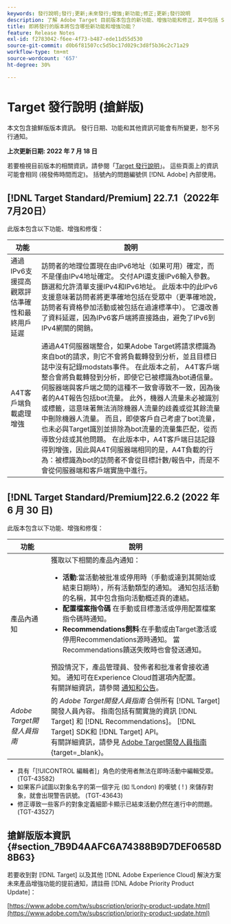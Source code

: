 ```yaml
---
keywords: 發行說明;發行;更新;未來發行;增強;新功能;修正;更新;發行說明
description: 了解 Adobe Target 目前版本包含的新功能、增強功能和修正，其中包括 SDK、API 和 JavaScript 程式庫。
title: 即將發行的版本將包含哪些新功能和增強功能？
feature: Release Notes
exl-id: f2783042-f6ee-4f73-b487-ede11d55d530
source-git-commit: d0b6f81507cc5d5bc17d029c3d8f5b36c2c71a29
workflow-type: tm+mt
source-wordcount: '657'
ht-degree: 30%

---
```


# Target 發行說明 (搶鮮版)

本文包含搶鮮版版本資訊。 發行日期、功能和其他資訊可能會有所變更，恕不另行通知。

**上次更新日期: 2022 年 7 月 18 日**

若要檢視目前版本的相關資訊，請參閱「[Target 發行說明](release-notes.md)」。 這些頁面上的資訊可能會相同 (視發佈時間而定)。 括號內的問題編號供 [!DNL Adobe] 內部使用。

## [!DNL Target Standard/Premium] 22.7.1（2022年7月20日）

此版本包含以下功能、增強和修復：

| 功能 | 說明 |
| --- | --- |
| 通過IPv6支援提高觀眾評估準確性和最終用戶延遲 | 訪問者的地理位置現在由IPv6地址（如果可用）確定，而不是僅由IPv4地址確定。 交付API還支援IPv6輸入參數。 篩選和允許清單支援IPv4和IPv6地址。 此版本中的此IPv6支援意味著訪問者將更準確地包括在受眾中（更準確地說，訪問者有資格參加活動或被包括在過濾標準中）。 它還改善了資料延遲，因為IPv6客戶端將直接路由，避免了IPv6到IPv4網關的開銷。 |
| A4T客戶端負載處理增強 | 通過A4T伺服器端整合，如果Adobe Target將請求標識為來自bot的請求，則它不會將負載轉發到分析，並且目標日誌中沒有記錄modstats事件。 在此版本之前， A4T客戶端整合會將負載轉發到分析，即使它已被標識為bot通信量。 伺服器端與客戶端之間的這種不一致會導致不一致，因為後者的A4T報告包括bot流量。 此外，機器人流量未必被識別或標籤，這意味著無法消除機器人流量的歧義或從其餘流量中刪除機器人流量。 而且，即使客戶自己考慮了bot流量，也未必與Target識別並排除為bot流量的流量集匹配，從而導致分歧或其他問題。 在此版本中，A4T客戶端日誌記錄得到增強，因此與A4T伺服器端相同的是，A4T負載的行為：被標識為bot的訪問者不會從目標計數/報告中，而是不會從伺服器端和客戶端實施中進行。 |

## [!DNL Target Standard/Premium]22.6.2 (2022 年 6 月 30 日)

此版本包含以下功能、增強和修復：

| 功能 | 說明 |
| --- | ---  |
| 產品內通知 | 獲取以下相關的產品內通知：<ul><li>**活動**:當活動被批准或停用時（手動或達到其開始或結束日期時），所有活動類型的通知。 通知包括活動的名稱，其中包含指向活動概述頁的連結。</li><li>**配置檔案指令碼** 在手動或目標激活或停用配置檔案指令碼時通知。</li><li>**Recommendations飼料**:在手動或由Target激活或停用Recommendations源時通知。 當Recommendations饋送失敗時也會發送通知。</li></ul> 預設情況下，產品管理員、發佈者和批准者會接收通知。 通知可在Experience Cloud首選項內配置。<br>有關詳細資訊，請參閱 [通知和公告](/help/main/c-intro/understand-the-target-ui.md#notifications-announcements)。 |
| *Adobe Target開發人員指南* | 的 *Adobe Target開發人員指南* 合併所有 [!DNL Target] 開發人員內容。 指南包括有關實施的資訊 [!DNL Target] 和 [!DNL Recommendations]。 [!DNL Target] SDK和 [!DNL Target] API。<br>有關詳細資訊，請參見 [Adobe Target開發人員指南](https://developer.adobe.com/target/){target=_blank}。 |

* 具有「[!UICONTROL 編輯者]」角色的使用者無法在即時活動中編輯受眾。 (TGT-43582)
* 如果客戶試圖以對象名字的第一個字元 (如 !London) 的嘆號 ( ! ) 來儲存對象，就會出現警告訊號。 (TGT-43643)
* 修正導致一些客戶的對象定義細節卡顯示已結束活動仍然在進行中的問題。 (TGT-43527)

## 搶鮮版版本資訊 {#section_7B9D4AAFC6A74388B9D7DEF0658D8B63}

若要收到對 [!DNL Target] 以及其他 [!DNL Adobe Experience Cloud] 解決方案未來產品增強功能的提前通知，請註冊 [!DNL Adobe Priority Product Update]：

[https://www.adobe.com/tw/subscription/priority-product-update.html](https://www.adobe.com/tw/subscription/priority-product-update.html)
